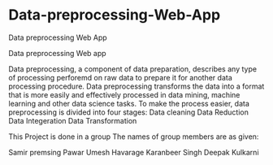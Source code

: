# Data-preprocessing-Web-App
Data preprocessing Web App


Data preprocessing Web app

Data preprocessing, a component of data preparation, describes any type of processing perforemd on raw data to prepare it for another data processing procedure. Data preprocessing transforms the data into a format that is more easily and effectively processed in data mining, machine learning and other data science tasks. To make the process easier, data preprocessing is divided into four stages: Data cleaning Data Reduction Data Integeration Data Transformation

This Project is done in a group The names of group members are as given:

Samir premsing Pawar
Umesh Havarage
Karanbeer Singh
Deepak Kulkarni
